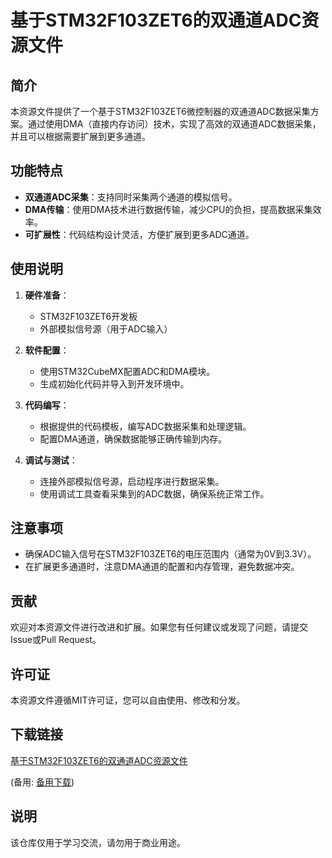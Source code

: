 # 基于STM32F103ZET6的双通道ADC资源文件

## 简介
本资源文件提供了一个基于STM32F103ZET6微控制器的双通道ADC数据采集方案。通过使用DMA（直接内存访问）技术，实现了高效的双通道ADC数据采集，并且可以根据需要扩展到更多通道。

## 功能特点
- **双通道ADC采集**：支持同时采集两个通道的模拟信号。
- **DMA传输**：使用DMA技术进行数据传输，减少CPU的负担，提高数据采集效率。
- **可扩展性**：代码结构设计灵活，方便扩展到更多ADC通道。

## 使用说明
1. **硬件准备**：
   - STM32F103ZET6开发板
   - 外部模拟信号源（用于ADC输入）

2. **软件配置**：
   - 使用STM32CubeMX配置ADC和DMA模块。
   - 生成初始化代码并导入到开发环境中。

3. **代码编写**：
   - 根据提供的代码模板，编写ADC数据采集和处理逻辑。
   - 配置DMA通道，确保数据能够正确传输到内存。

4. **调试与测试**：
   - 连接外部模拟信号源，启动程序进行数据采集。
   - 使用调试工具查看采集到的ADC数据，确保系统正常工作。

## 注意事项
- 确保ADC输入信号在STM32F103ZET6的电压范围内（通常为0V到3.3V）。
- 在扩展更多通道时，注意DMA通道的配置和内存管理，避免数据冲突。

## 贡献
欢迎对本资源文件进行改进和扩展。如果您有任何建议或发现了问题，请提交Issue或Pull Request。

## 许可证
本资源文件遵循MIT许可证，您可以自由使用、修改和分发。

## 下载链接
[基于STM32F103ZET6的双通道ADC资源文件](https://pan.quark.cn/s/451f54e38de6) 

(备用: [备用下载](https://pan.baidu.com/s/13qip-qiwGqg77yErRRJS2g?pwd=1234))

## 说明

该仓库仅用于学习交流，请勿用于商业用途。
